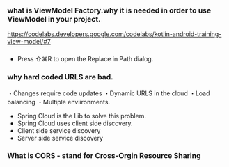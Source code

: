 ### what is ViewModel Factory.why it is needed in order to use ViewModel in your project.
https://codelabs.developers.google.com/codelabs/kotlin-android-training-view-model/#7


### 
 - Press ⇧⌘R to open the Replace in Path dialog.


### why hard coded URLS are bad.
・Changes require code updates
・Dynamic URLS in the cloud
・Load balancing
・Multiple enviironments.

 - Spring Cloud is the Lib to solve this problem.
 - Spring Cloud uses client side discovery.
 - Client side service discovery
 - Server side service discovery
### What is CORS - stand for Cross-Orgin Resource Sharing 
